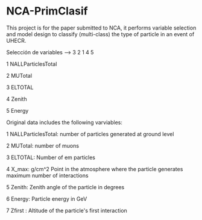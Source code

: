 # NCA-PrimClasif

This project is for the paper submitted to NCA, it performs variable selection and model design to classify (multi-class) the type of particle in an event of UHECR.

Selección de variables -->      3     2     1     4     5 

1 NALLParticlesTotal

2 MUTotal

3 ELTOTAL

4 Zenith

5 Energy 

Original data includes the following varviables:

1 NALLParticlesTotal: number of particles generated at ground level

2 MUTotal: number of muons

3 ELTOTAL: Number of em particles

4 X_max: g/cm^2 Point in the atmosphere where the particle generates maximum number of interactions
 
5 Zenith: Zenith angle of the particle in degrees

6 Energy: Particle energy in GeV

7 Zfirst : Altitude of the particle's first interaction
